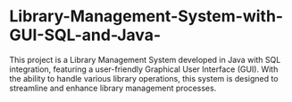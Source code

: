 # Library-Management-System-with-GUI-SQL-and-Java-
This project is a Library Management System developed in Java with SQL integration, featuring a user-friendly Graphical User Interface (GUI). With the ability to handle various library operations, this system is designed to streamline and enhance library management processes.
